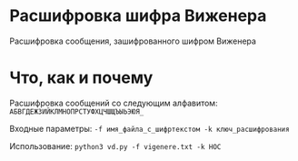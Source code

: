 # Расшифровка шифра Виженера
Расшифровка сообщения, зашифрованного шифром Виженера

# Что, как и почему
Расшифровка сообщений со следующим алфавитом:
```АБВГДЕЖЗИЙКЛМНОПРСТУФХЦЧШЩЪЫЬЭЮЯ_```

Входные параметры: ```-f имя_файла_с_шифртекстом -k ключ_расшифрования```

Использование:
```python3 vd.py -f vigenere.txt -k НОС```
